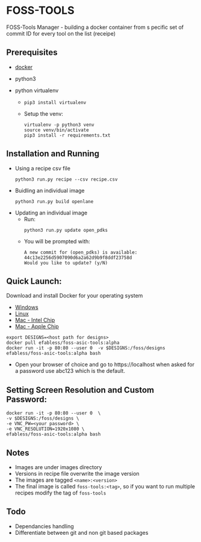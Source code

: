 # FOSS-TOOLS

FOSS-Tools Manager - building a docker container from s pecific set of commit ID for every tool on the list (receipe)

## Prerequisites

- [docker](https://docs.docker.com/engine/install/)
- python3
- python virtualenv

  - `pip3 install virtualenv`

  - Setup the venv:
    ```
    virtualenv -p python3 venv
    source venv/bin/activate
    pip3 install -r requirements.txt
    ```

## Installation and Running

- Using a recipe csv file
  ```
  python3 run.py recipe --csv recipe.csv
  ```
- Buidling an individual image
  ```
  python3 run.py build openlane
  ```
- Updating an individual image
  - Run:
    ```
    python3 run.py update open_pdks
    ```
  - You will be prompted with:
    ```
    A new commit for (open_pdks) is available:
    44c13e2256d5907090d6a2a62d9b9f8ddf23758d
    Would you like to update? (y/N)
    ```
## Quick Launch:

Download and install Docker for your operating system
- [Windows](https://desktop.docker.com/win/main/amd64/Docker%20Desktop%20Installer.exe?utm_source=docker&utm_medium=webreferral&utm_campaign=dd-smartbutton&utm_location=header)
- [Linux](https://hub.docker.com/search?q=&type=edition&offering=community&operating_system=linux&utm_source=docker&utm_medium=webreferral&utm_campaign=dd-smartbutton&utm_location=header)
- [Mac - Intel Chip](https://desktop.docker.com/mac/main/amd64/Docker.dmg?utm_source=docker&utm_medium=webreferral&utm_campaign=dd-smartbutton&utm_location=header)
- [Mac - Apple Chip](https://desktop.docker.com/mac/main/arm64/Docker.dmg?utm_source=docker&utm_medium=webreferral&utm_campaign=dd-smartbutton&utm_location=header)
```
export DESIGNS=<host path for designs>
docker pull efabless/foss-asic-tools:alpha
docker run -it -p 80:80 --user 0  -v $DESIGNS:/foss/designs efabless/foss-asic-tools:alpha bash
```
- Open your browser of choice and go to https://localhost when asked for a password use abc123 which is the default.

## Setting Screen Resolution and Custom Password:
```
docker run -it -p 80:80 --user 0  \
-v $DESIGNS:/foss/designs \
-e VNC_PW=<your password> \
-e VNC_RESOLUTION=1920x1080 \
efabless/foss-asic-tools:alpha bash
```
## Notes

- Images are under images directory
- Versions in recipe file overwrite the image version
- The images are tagged `<name>:<version>`
- The final image is called `foss-tools:<tag>`, so if you want to run multiple recipes modify the tag of `foss-tools`

## Todo

- Dependancies handling
- Differentiate between git and non git based packages

